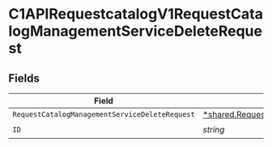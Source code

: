 # C1APIRequestcatalogV1RequestCatalogManagementServiceDeleteRequest


## Fields

| Field                                                                                                                       | Type                                                                                                                        | Required                                                                                                                    | Description                                                                                                                 |
| --------------------------------------------------------------------------------------------------------------------------- | --------------------------------------------------------------------------------------------------------------------------- | --------------------------------------------------------------------------------------------------------------------------- | --------------------------------------------------------------------------------------------------------------------------- |
| `RequestCatalogManagementServiceDeleteRequest`                                                                              | [*shared.RequestCatalogManagementServiceDeleteRequest](../../models/shared/requestcatalogmanagementservicedeleterequest.md) | :heavy_minus_sign:                                                                                                          | N/A                                                                                                                         |
| `ID`                                                                                                                        | *string*                                                                                                                    | :heavy_check_mark:                                                                                                          | N/A                                                                                                                         |